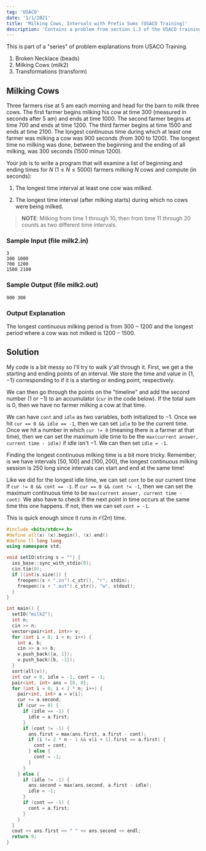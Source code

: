 ```yaml
---
tag: 'USACO'
date: '1/1/2021'
title: 'Milking Cows, Intervals with Prefix Sums (USACO Training)'
description: 'Contains a problem from section 1.3 of the USACO training site'
---
```


<link
  rel="stylesheet"
  href="https://cdn.jsdelivr.net/npm/katex@0.11.0/dist/katex.min.css"
  integrity="sha384-BdGj8xC2eZkQaxoQ8nSLefg4AV4/AwB3Fj+8SUSo7pnKP6Eoy18liIKTPn9oBYNG"
  crossOrigin="anonymous"
/>

This is part of a "series" of problem explanations from USACO Training.

1. Broken Necklace (beads)
2. Milking Cows (milk2)
3. Transformations (transform)

## Milking Cows

Three farmers rise at 5 am each morning and head for the barn to milk three cows. The first farmer begins milking his cow at time 300 (measured in seconds after 5 am) and ends at time 1000. The second farmer begins at time 700 and ends at time 1200. The third farmer begins at time 1500 and ends at time 2100. The longest continuous time during which at least one farmer was milking a cow was 900 seconds (from 300 to 1200). The longest time no milking was done, between the beginning and the ending of all milking, was 300 seconds (1500 minus 1200).

Your job is to write a program that will examine a list of beginning and ending times for $N$ ($1 \leq N \leq 5000$) farmers milking $N$ cows and compute (in seconds):

1. The longest time interval at least one cow was milked.

2. The longest time interval (after milking starts) during which no cows were being milked.

> **NOTE**: Milking from time 1 through 10, then from time 11 through 20 counts as two different time intervals.

### Sample Input (file milk2.in)

```
3
300 1000
700 1200
1500 2100
```

### Sample Output (file milk2.out)

```
900 300
```

### Output Explanation

The longest continuous milking period is from $300 - 1200$ and the longest period where a cow was not milked is $1200 - 1500$.

## Solution

My code is a bit messy so I'll try to walk y'all through it. First, we get a the starting and ending points of an interval.
We store the time and value in $\{1, -1\}$ corresponding to if it is a starting or ending point, respectively.

We can then go through the points on the "timeline" and add the second number ($1$ or $-1$) to an accumulator (`cur` in the code below).
If the total sum is 0, then we have no farmer milking a cow at that time.

We can have `cont` and `idle` as two variables, both initialized to $-1$. Once we hit `cur == 0 && idle == -1`, then we can set `idle` to be the current time.
Once we hit a number in which `cur != 0` (meaning there is a farmer at that time), then we can set the maximum idle time to be the `max(current answer, current time - idle)` if idle isn't $-1$. We can then set `idle = -1`.

Finding the longest continuous milking time is a bit more tricky. Remember, is we have intervals $[50, 100]$ and $[100, 200]$, the longest continuous milking session is $250$ long since 
intervals can start and end at the same time!

Like we did for the longest idle time, we can set `cont` to be our current time if `cur != 0 && cont == -1`. 
If `cur == 0 && cont != -1`, then we can set the maximum continuous time to be `max(current answer, current time - cont)`.
We also have to check if the next point in time occurs at the same time this one happens. If not, then we can set `cont = -1`.

This is quick enough since it runs in $\mathcal{O}(2n)$ time.

```cpp:milk2.cpp
#include <bits/stdc++.h>
#define all(x) (x).begin(), (x).end()
#define ll long long
using namespace std;

void setIO(string s = "") {
  ios_base::sync_with_stdio(0);
  cin.tie(0);
  if ((int)s.size()) {
    freopen((s + ".in").c_str(), "r", stdin);
    freopen((s + ".out").c_str(), "w", stdout);
  }
}

int main() {
  setIO("milk2");
  int n;
  cin >> n;
  vector<pair<int, int>> v;
  for (int i = 0; i < n; i++) {
    int a, b;
    cin >> a >> b;
    v.push_back({a, 1});
    v.push_back({b, -1});
  }
  sort(all(v));
  int cur = 0, idle = -1, cont = -1;
  pair<int, int> ans = {0, 0};
  for (int i = 0; i < 2 * n; i++) {
    pair<int, int> a = v[i];
    cur += a.second;
    if (cur == 0) {
      if (idle == -1) {
        idle = a.first;
      }
      if (cont != -1) {
        ans.first = max(ans.first, a.first - cont);
        if (i != 2 * n - 1 && v[i + 1].first == a.first) {
          cont = cont;
        } else {
          cont = -1;
        }
      }
    } else {
      if (idle != -1) {
        ans.second = max(ans.second, a.first - idle);
        idle = -1;
      }
      if (cont == -1) {
        cont = a.first;
      }
    }
  }
  cout << ans.first << " " << ans.second << endl;
  return 0;
}
```
